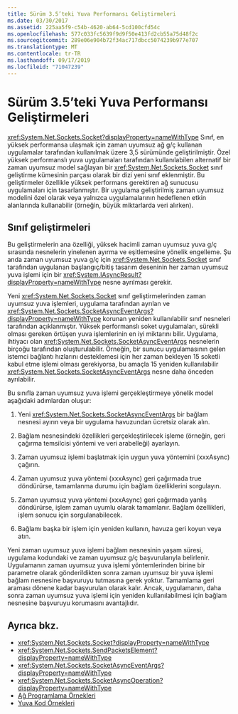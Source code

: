 ```yaml
---
title: Sürüm 3.5’teki Yuva Performansı Geliştirmeleri
ms.date: 03/30/2017
ms.assetid: 225aa5f9-c54b-4620-ab64-5cd100cfd54c
ms.openlocfilehash: 577c033fc5639f9d9f50e413fd2cb55a75d48f2c
ms.sourcegitcommit: 289e06e904b72f34ac717dbcc5074239b977e707
ms.translationtype: MT
ms.contentlocale: tr-TR
ms.lasthandoff: 09/17/2019
ms.locfileid: "71047239"
---
```

# <a name="socket-performance-enhancements-in-version-35"></a>Sürüm 3.5’teki Yuva Performansı Geliştirmeleri
<xref:System.Net.Sockets.Socket?displayProperty=nameWithType> Sınıf, en yüksek performansa ulaşmak için zaman uyumsuz ağ g/ç kullanan uygulamalar tarafından kullanılmak üzere 3,5 sürümünde geliştirilmiştir. Özel yüksek performanslı yuva uygulamaları tarafından kullanılabilen alternatif bir zaman uyumsuz model sağlayan bir <xref:System.Net.Sockets.Socket> sınıf geliştirme kümesinin parçası olarak bir dizi yeni sınıf eklenmiştir. Bu geliştirmeler özellikle yüksek performans gerektiren ağ sunucusu uygulamaları için tasarlanmıştır. Bir uygulama geliştirilmiş zaman uyumsuz modelini özel olarak veya yalnızca uygulamalarının hedeflenen etkin alanlarında kullanabilir (örneğin, büyük miktarlarda veri alırken).  
  
## <a name="class-enhancements"></a>Sınıf geliştirmeleri  
 Bu geliştirmelerin ana özelliği, yüksek hacimli zaman uyumsuz yuva g/ç sırasında nesnelerin yinelenen ayırma ve eşitlemesine yönelik engelleme. Şu anda zaman uyumsuz yuva g/ç için <xref:System.Net.Sockets.Socket> sınıf tarafından uygulanan başlangıç/bitiş tasarım deseninin her zaman uyumsuz yuva işlemi için bir <xref:System.IAsyncResult?displayProperty=nameWithType> nesne ayrılması gerekir.  
  
 Yeni <xref:System.Net.Sockets.Socket> sınıf geliştirmelerinden zaman uyumsuz yuva işlemleri, uygulama tarafından ayrılan ve <xref:System.Net.Sockets.SocketAsyncEventArgs?displayProperty=nameWithType> korunan yeniden kullanılabilir sınıf nesneleri tarafından açıklanmıştır. Yüksek performanslı soket uygulamaları, sürekli olması gereken örtüşen yuva işlemlerinin en iyi miktarını bilir. Uygulama, ihtiyacı olan <xref:System.Net.Sockets.SocketAsyncEventArgs> nesnelerin birçoğu tarafından oluşturulabilir. Örneğin, bir sunucu uygulamasının gelen istemci bağlantı hızlarını desteklemesi için her zaman bekleyen 15 soketli kabul etme işlemi olması gerekiyorsa, bu amaçla 15 yeniden kullanılabilir <xref:System.Net.Sockets.SocketAsyncEventArgs> nesne daha önceden ayrılabilir.  
  
 Bu sınıfla zaman uyumsuz yuva işlemi gerçekleştirmeye yönelik model aşağıdaki adımlardan oluşur:  
  
1. Yeni <xref:System.Net.Sockets.SocketAsyncEventArgs> bir bağlam nesnesi ayırın veya bir uygulama havuzundan ücretsiz olarak alın.  
  
2. Bağlam nesnesindeki özellikleri gerçekleştirilecek işleme (örneğin, geri çağırma temsilcisi yöntemi ve veri arabelleği) ayarlayın.  
  
3. Zaman uyumsuz işlemi başlatmak için uygun yuva yöntemini (xxxAsync) çağırın.  
  
4. Zaman uyumsuz yuva yöntemi (xxxAsync) geri çağırmada true döndürürse, tamamlanma durumu için bağlam özelliklerini sorgulayın.  
  
5. Zaman uyumsuz yuva yöntemi (xxxAsync) geri çağırmada yanlış döndürürse, işlem zaman uyumlu olarak tamamlanır. Bağlam özellikleri, işlem sonucu için sorgulanabilecek.  
  
6. Bağlamı başka bir işlem için yeniden kullanın, havuza geri koyun veya atın.  
  
 Yeni zaman uyumsuz yuva işlemi bağlam nesnesinin yaşam süresi, uygulama kodundaki ve zaman uyumsuz g/ç başvurularıyla belirlenir. Uygulamanın zaman uyumsuz yuva işlemi yöntemlerinden birine bir parametre olarak gönderildikten sonra zaman uyumsuz bir yuva işlemi bağlam nesnesine başvuruyu tutmasına gerek yoktur. Tamamlama geri araması dönene kadar başvurulan olarak kalır. Ancak, uygulamanın, daha sonra zaman uyumsuz yuva işlemi için yeniden kullanılabilmesi için bağlam nesnesine başvuruyu korumasını avantajlıdır.  
  
## <a name="see-also"></a>Ayrıca bkz.

- <xref:System.Net.Sockets.Socket?displayProperty=nameWithType>
- <xref:System.Net.Sockets.SendPacketsElement?displayProperty=nameWithType>
- <xref:System.Net.Sockets.SocketAsyncEventArgs?displayProperty=nameWithType>
- <xref:System.Net.Sockets.SocketAsyncOperation?displayProperty=nameWithType>
- [Ağ Programlama Örnekleri](network-programming-samples.md)
- [Yuva Kod Örnekleri](socket-code-examples.md)

